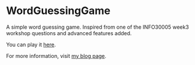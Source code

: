 # WordGuessingGame
A simple word guessing game. Inspired from one of the INFO30005 week3 workshop questions and advanced features added.

You can play it <a href="https://xiandew.github.io/projects/WordGuessingGame/index.html" target="_blank">here</a>.

For more information, visit <a href="https://xiandew.github.io/javascript/2019/03/19/Simple-word-guessing-game-in-JS.html" target="_blank">my blog page</a>.
